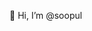 👋 Hi, I’m @soopul

<!---
soopul/soopul is a ✨ special ✨ repository because its `README.md` (this file) appears on your GitHub profile.
You can click the Preview link to take a look at your changes.
--->
